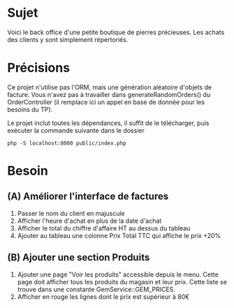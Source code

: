# Sujet
Voici le back office d'une petite boutique de pierres précieuses. 
Les achats des clients y sont simplement répertoriés. 


# Précisions

Ce projet n'utilise pas l'ORM, mais une génération aléatoire d'objets de facture.
Vous n'avez pas à travailler dans generateRandomOrders() du OrderController (il remplace ici un appel en base de donnée pour les besoins du TP).

Le projet inclut toutes les dépendances, il suffit de le télécharger, puis exécuter la commande suivante dans le dossier

`php -S localhost:8000 public/index.php`

# Besoin

## (A) Améliorer l'interface de factures
1. Passer le nom du client en majuscule
2. Afficher l'heure d'achat en plus de la date d'achat
3. Afficher le total du chiffre d'affaire HT au dessus du tableau
4. Ajouter au tableau une colonne Prix Total TTC qui affiche le prix +20%

## (B) Ajouter une section Produits
1. Ajouter une page "Voir les produits" accessible depuis le menu. Cette page doit afficher tous les produits du magasin et leur prix. Cette liste se trouve dans une constante GemService::GEM_PRICES.
2. Afficher en rouge les lignes dont le prix est supérieur à 80€